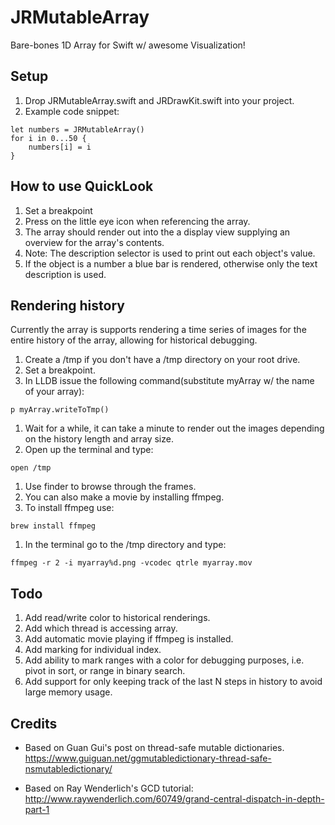 # JRMutableArray
Bare-bones 1D Array for Swift w/ awesome Visualization!

## Setup
1. Drop JRMutableArray.swift and JRDrawKit.swift into your project.
1. Example code snippet:

```
let numbers = JRMutableArray()
for i in 0...50 {
	numbers[i] = i
}
```

## How to use QuickLook
1. Set a breakpoint
1. Press on the little eye icon when referencing the array.
1. The array should render out into the a display view supplying an overview for the array's contents.
1. Note: The description selector is used to print out each object's value.
1. If the object is a number a blue bar is rendered, otherwise only the text description is used.

## Rendering history
Currently the array is supports rendering a time series of images for the entire history of the array, allowing for historical debugging.

1. Create a /tmp if you don't have a /tmp directory on your root drive.
1. Set a breakpoint.
1. In LLDB issue the following command(substitute myArray w/ the name of your array):
```
p myArray.writeToTmp()
```
1. Wait for a while, it can take a minute to render out the images depending on the history length and array size.
1. Open up the terminal and type:
```
open /tmp
```
1. Use finder to browse through the frames.
1. You can also make a movie by installing ffmpeg.
1. To install ffmpeg use:
```
brew install ffmpeg
```
1. In the terminal go to the /tmp directory and type:
```
ffmpeg -r 2 -i myarray%d.png -vcodec qtrle myarray.mov
```

## Todo
1. Add read/write color to historical renderings.
1. Add which thread is accessing array.
1. Add automatic movie playing if ffmpeg is installed.
1. Add marking for individual index.
1. Add ability to mark ranges with a color for debugging purposes, i.e. pivot in sort, or range in binary search.
1. Add support for only keeping track of the last N steps in history to avoid large memory usage.

## Credits
- Based on Guan Gui's post on thread-safe mutable dictionaries. https://www.guiguan.net/ggmutabledictionary-thread-safe-nsmutabledictionary/

- Based on Ray Wenderlich's GCD tutorial: http://www.raywenderlich.com/60749/grand-central-dispatch-in-depth-part-1
